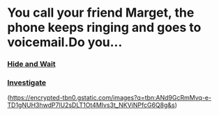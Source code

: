 # You call your friend Marget, the phone keeps ringing and goes to voicemail.Do you...

### [Hide and Wait](hide-wait/hide-wait.md)
### [Investigate](../../investigate/investigate.md)

(https://encrypted-tbn0.gstatic.com/images?q=tbn:ANd9GcRmMvq-e-TD1gNUH3hwdP7lU2sDLT1Ot4MIvs3t_NKViNPfcG6Q8g&s)
